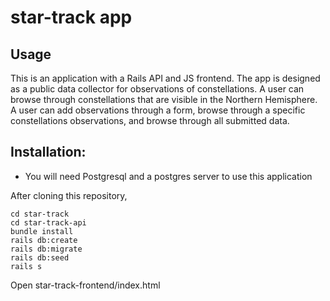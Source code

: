 # star-track app

## Usage
This is an application with a Rails API and JS frontend. 
The app is designed as a public data collector for observations of constellations.
A user can browse through constellations that are visible in the Northern Hemisphere.
A user can add observations through a form, browse through a specific constellations observations, and browse through all submitted data.


## Installation:

* You will need Postgresql and a postgres server to use this application

After cloning this repository,
```
cd star-track
cd star-track-api
bundle install
rails db:create
rails db:migrate
rails db:seed
rails s
```
Open star-track-frontend/index.html
